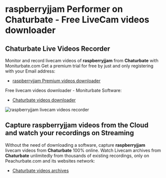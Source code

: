 # raspberryjjam Performer on Chaturbate - Free LiveCam videos downloader

## Chaturbate Live Videos Recorder

Monitor and record livecam videos of **raspberryjjam** from **Chaturbate** with Moniturbate.com
Get a premium trial for free by just and only registering with your Email address:
* [raspberryjjam Premium videos downloader](https://moniturbate.com/request-demo-licence-key.html)

Free livecam videos downloader - Moniturbate Software:
* [Chaturbate videos downloader](https://moniturbate.com/moniturbate-download-software.html)

![raspberryjjam livecam videos recorder](https://peachurnet.com/templates/moniturbate-software.png)


## Capture raspberryjjam videos from the Cloud and watch your recordings on Streaming

Without the need of downloading a software, capture **raspberryjjam** livecam videos from **Chaturbate** 100% online.
Watch Livecam archives from **Chaturbate** unlimitedly from thousands of existing recordings, only on Peachurbate.com and its websites network:
* [Chaturbate videos archives](https://peachurnet.com/)